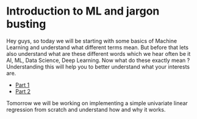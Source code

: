 # Introduction to ML and jargon busting

Hey guys, so today we will be starting with some basics of Machine Learning and understand what different terms mean. But before that lets also understand what are these different words which we hear often be it AI, ML, Data Science, Deep Learning. Now what do these exactly mean ? Understanding this will help you to better understand what your interests are.

- [Part 1](PART1.md)
- [Part 2](PART2.md)

Tomorrow we will be working on implementing a simple univariate linear regression from scratch and understand how and why it works.

